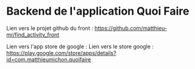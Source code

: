 # Backend de l'application Quoi Faire 
Lien vers le projet github du front : https://github.com/matthieu-mr/find_activity_front

Lien vers l'app store de google : Lien vers le store google : https://play.google.com/store/apps/details?id=com.matthieumichon.quoifaire
